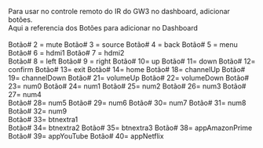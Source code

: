 Para usar no controle remoto do IR do GW3 no dashboard, adicionar botões. <br>
Aqui a referencia dos Botões para adicionar no Dashboard  <br>
<br>
		Botão# 2 = mute
		Botão# 3 = source
		Botão# 4 = back
        Botão# 5 = menu
        Botão# 6 = hdmi1
        Botão# 7 = hdmi2                
		Botão# 8 = left
		Botão# 9 = right
		Botão# 10= up
		Botão# 11= down
		Botão# 12= confirm
		Botão# 13= exit
		Botão# 14= home
		Botão# 18= channelUp
		Botão# 19= channelDown
		Botão# 21= volumeUp
		Botão# 22= volumeDown
		Botão# 23= num0
		Botão# 24= num1
		Botão# 25= num2
		Botão# 26= num3
    	Botão# 27= num4        
		Botão# 28= num5
    	Botão# 29= num6
	    Botão# 30= num7
    	Botão# 31= num8            
	    Botão# 32= num9   
	    Botão# 33= btnextra1                
		Botão# 34= btnextra2
		Botão# 35= btnextra3
		Botão# 38= appAmazonPrime
		Botão# 39= appYouTube
		Botão# 40= appNetflix    
